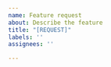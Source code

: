 ```yaml
---
name: Feature request
about: Describe the feature
title: "[REQUEST]"
labels: ''
assignees: ''

---
```




